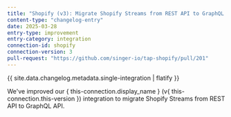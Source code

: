 ```yaml
---
title: "Shopify (v3): Migrate Shopify Streams from REST API to GraphQL API"
content-type: "changelog-entry"
date: 2025-03-28
entry-type: improvement
entry-category: integration
connection-id: shopify
connection-version: 3
pull-request: "https://github.com/singer-io/tap-shopify/pull/201"
---
```

{{ site.data.changelog.metadata.single-integration | flatify }}

We've improved our { this-connection.display_name } (v{ this-connection.this-version }) integration to migrate Shopify Streams from REST API to GraphQL API.